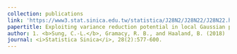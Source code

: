 ```yaml
---
collection: publications
link: 'https://www3.stat.sinica.edu.tw/statistica/J28N2/J28N22/J28N22.html'
papertitle: Exploiting variance reduction potential in local Gaussian process search.
author: 1. <b>Sung, C.-L.</b>, Gramacy, R. B., and Haaland, B. (2018)
journal: <i>Statistica Sinica</i>, 28(2):577-600.
---
```

